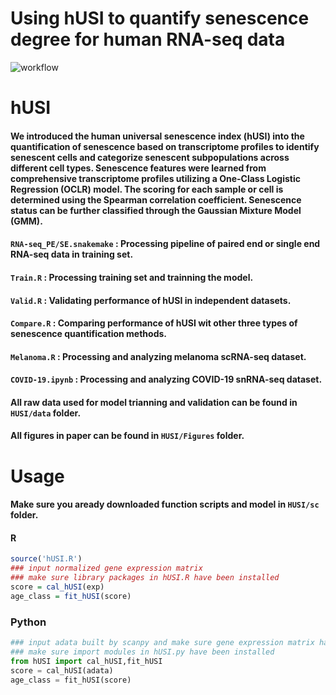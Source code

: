 # Using hUSI to quantify senescence degree for human RNA-seq data
![workflow](Fig1.png)
# hUSI
#### We introduced the human universal senescence index (hUSI) into the quantification of senescence based on transcriptome profiles to identify senescent cells and categorize senescent subpopulations across different cell types. Senescence features were learned from comprehensive transcriptome profiles utilizing a One-Class Logistic Regression (OCLR) model. The scoring for each sample or cell is determined using the Spearman correlation coefficient. Senescence status can be further classified through the Gaussian Mixture Model (GMM).
#### `RNA-seq_PE/SE.snakemake` : Processing pipeline of paired end or single end RNA-seq data in training set.
#### `Train.R` : Processing training set and trainning the model.
#### `Valid.R` : Validating performance of hUSI in independent datasets.
#### `Compare.R` : Comparing performance of hUSI wit other three types of senescence quantification methods.
#### `Melanoma.R` : Processing and analyzing melanoma scRNA-seq dataset.
#### `COVID-19.ipynb` : Processing and analyzing COVID-19 snRNA-seq dataset.
#### All raw data used for model trianning and validation can be found in `HUSI/data` folder.
#### All figures in paper can be found in `HUSI/Figures` folder.
# Usage
#### Make sure you aready downloaded function scripts and model in `HUSI/sc` folder.
#### R
```R
source('hUSI.R')
### input normalized gene expression matrix 
### make sure library packages in hUSI.R have been installed
score = cal_hUSI(exp)
age_class = fit_hUSI(score) 
```
### Python
```python
### input adata built by scanpy and make sure gene expression matrix has been normalized 
### make sure import modules in hUSI.py have been installed
from hUSI import cal_hUSI,fit_hUSI
score = cal_hUSI(adata)
age_class = fit_hUSI(score) 
```
